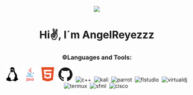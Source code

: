 <div id="header" align="center">
  <img src="https://media.giphy.com/media/lrrBalkpfCcbVqaQPU/giphy.gif" width="400"/>
    <h1 align="center">Hi✌, I´m AngelReyezzz</h1>
  <div aling="left">
       <h3>⚙️Languages and Tools:</h3>
          <div>
             <img src="https://github.com/devicons/devicon/blob/master/icons/linux/linux-plain.svg"
           title="linux" alt="linux"
           width="40" heigth="40"/>&nbsp;
             <img src="https://github.com/devicons/devicon/blob/master/icons/java/java-original-wordmark.svg" 
           title="java" alt="java"
           width="40" heigth="40"/>&nbsp;
             <img src="https://github.com/devicons/devicon/blob/master/icons/html5/html5-plain.svg" 
           title="html5" alt="html5"
           width="40" heigth="40"/>&nbsp;
             <img src="https://github.com/devicons/devicon/blob/master/icons/github/github-original.svg" 
           title="github" alt="github"
           width="40" heigth="40"/>&nbsp; 
            <img src="https://upload.wikimedia.org/wikipedia/commons/1/18/ISO_C%2B%2B_Logo.svg" 
           title="c++" alt="c++ "
           width="40" heigth="40"/>&nbsp;            
            <img src="https://upload.wikimedia.org/wikipedia/commons/2/2b/Kali-dragon-icon.svg" 
           title="kali" alt="kali"
           width="40" heigth="40"/>&nbsp;
              <img src="https://upload.wikimedia.org/wikipedia/commons/4/45/Parrot_Logo.png" 
           title="parrot" alt="parrot"
           width="40" heigth="40"/>&nbsp;
             <img src="https://user-images.githubusercontent.com/113303967/215284773-0534e1ae-81ae-4b75-910f-b2c52a23435a.png" 
           title="flstudio" alt="flstudio"
           width="40" heigth="40"/>&nbsp;
             <img src="https://user-images.githubusercontent.com/113303967/215285465-620fdcd1-689e-41d8-aaa2-eb454b2c21d5.png" 
           title="virtualdj" alt="virtualdj"
           width="40" heigth="40"/>&nbsp;
            <img src="https://user-images.githubusercontent.com/113303967/215284991-d4e3e8f7-f636-4777-9e23-cff0da91caf8.png" 
           title="termux" alt="termux"
           width="40" heigth="40"/>&nbsp;
             <img src="https://user-images.githubusercontent.com/113303967/215285181-5b622bb7-c612-4621-b4ad-acff909ed19f.png" 
           title="sfml" alt="sfml"
           width="40" heigth="40"/>&nbsp;
             <img src="https://user-images.githubusercontent.com/113303967/215285271-2ae4657e-4c66-4c2b-9070-f3aad549da02.png" 
           title="cisco" alt="cisco "
           width="40" heigth="40"/>&nbsp;
          <div>
          </div>
  
  
 
      
      
           

